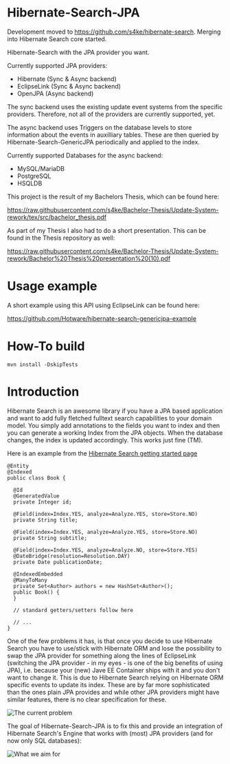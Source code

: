 Hibernate-Search-JPA
====================

Development moved to https://github.com/s4ke/hibernate-search. Merging into Hibernate Search core started.

Hibernate-Search with the JPA provider you want.

Currently supported JPA providers:

* Hibernate (Sync & Async backend)
* EclipseLink (Sync & Async backend)
* OpenJPA (Async backend)

The sync backend uses the existing update event systems from the specific providers. Therefore, not all of the providers are currently supported, yet.

The async backend uses Triggers on the database levels to store information about the events in auxilliary tables. These are then queried by Hibernate-Search-GenericJPA periodically and applied to the index.

Currently supported Databases for the async backend:

* MySQL/MariaDB
* PostgreSQL
* HSQLDB

This project is the result of my Bachelors Thesis, which can be found here:

https://raw.githubusercontent.com/s4ke/Bachelor-Thesis/Update-System-rework/tex/src/bachelor_thesis.pdf

As part of my Thesis I also had to do a short presentation. This can be found in the Thesis
repository as well:

https://raw.githubusercontent.com/s4ke/Bachelor-Thesis/Update-System-rework/Bachelor%20Thesis%20presentation%20(10).pdf

Usage example
=============

A short example using this API using EclipseLink can be found here:

https://github.com/Hotware/hibernate-search-genericjpa-example

How-To build
============

    mvn install -DskipTests

Introduction
============
Hibernate Search is an awesome library if you have a JPA based application and want to add fully fletched fulltext search capabilities to your domain model. You simply add annotations to the fields you want to index and then you can generate a working Index from the JPA objects. When the database changes, the index is updated accordingly. This works just fine (TM).

Here is an example from the [Hibernate Search getting started page](http://hibernate.org/search/documentation/getting-started/)

    @Entity
    @Indexed
    public class Book {
    
      @Id
      @GeneratedValue
      private Integer id;
    
      @Field(index=Index.YES, analyze=Analyze.YES, store=Store.NO)
      private String title;
    
      @Field(index=Index.YES, analyze=Analyze.YES, store=Store.NO)
      private String subtitle;
    
      @Field(index=Index.YES, analyze=Analyze.NO, store=Store.YES)
      @DateBridge(resolution=Resolution.DAY)
      private Date publicationDate;
    
      @IndexedEmbedded
      @ManyToMany
      private Set<Author> authors = new HashSet<Author>();
      public Book() {
      }
    
      // standard getters/setters follow here
      
      // ...
    }
    
One of the few problems it has, is that once you decide to use Hibernate Search you have to use/stick with Hibernate ORM and lose the possibility to swap the JPA provider for something along the lines of EclipseLink (switching the JPA provider - in my eyes - is one of the big benefits of using JPA), i.e. because your (new) Jave EE Container ships with it and you don't want to change it. This is due to Hibernate Search relying on Hibernate ORM specific events to update its index. These are by far more sophisticated than the ones plain JPA provides and while other JPA providers might have similar features, there is no clear specification for these.

![The current problem](http://4.bp.blogspot.com/-AMJtBIXzeSQ/VUCdkYUCMGI/AAAAAAAAALc/S8OVX9esVOQ/s1600/Hibernate-Search-With-Any-Problem-Schema.png)

The goal of Hibernate-Search-JPA is to fix this and provide an integration of Hibernate Search's Engine that works with (most) JPA providers (and for now only SQL databases):

![What we aim for](http://1.bp.blogspot.com/-U0osGoQE0DI/VUCemKbVoJI/AAAAAAAAALk/f1vt4Fln2ko/s1600/Basic%2BDesign%2B(1).png)
